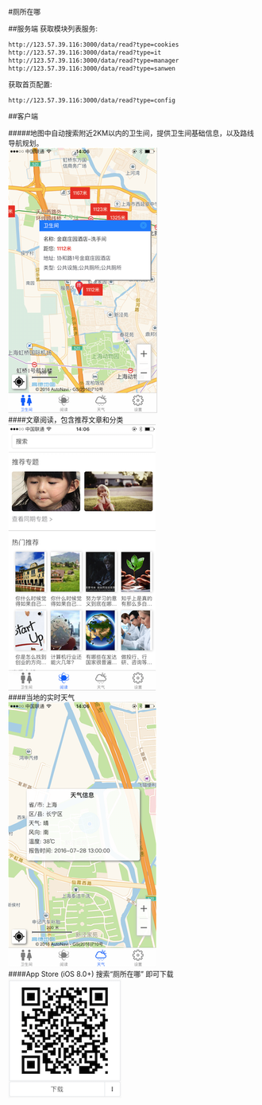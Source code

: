 #厕所在哪

##服务端
获取模块列表服务:   
       
	http://123.57.39.116:3000/data/read?type=cookies        
	http://123.57.39.116:3000/data/read?type=it      
	http://123.57.39.116:3000/data/read?type=manager        
	http://123.57.39.116:3000/data/read?type=sanwen       

获取首页配置:  
     
	http://123.57.39.116:3000/data/read?type=config       


##客户端

#####地图中自动搜索附近2KM以内的卫生间，提供卫生间基础信息，以及路线导航规划。       
![](map.png)            
####文章阅读，包含推荐文章和分类                
![](read.png)               
####当地的实时天气      
![](weather.png)                 
####App Store (iOS 8.0+)  搜索“厕所在哪” 即可下载            
![](ios.png)
